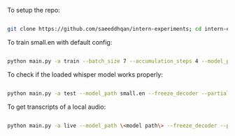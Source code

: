 To setup the repo:
```bash

git clone https://github.com/saeeddhqan/intern-experiments; cd intern-experiments; git checkout whisper; pip install -r requirements.txt; apt install libsox-dev screen htop; wandb login; screen -S train;
```

To train small.en with default config: 
```bash

python main.py -a train --batch_size 7 --accumulation_steps 4 --model_path small.en --freeze_decoder --partial_test --dataset_name librispeech100h --wandb --dim 768 --nlayers 12 --epoch 20 --nheads 12
```

To check if the loaded whisper model works properly:
```bash

python main.py -a test --model_path small.en --freeze_decoder --partial_test --dataset_name librispeech100h --dim 768 --nlayers 12 --epoch 20 --nheads 12
```

To get transcripts of a local audio:
```bash

python main.py -a live --model_path \<model path\> --freeze_decoder --partial_test --dataset_name librispeech100h --dim \<model dim\> --nlayers \<model height\> --nheads \<model heads\>
```
